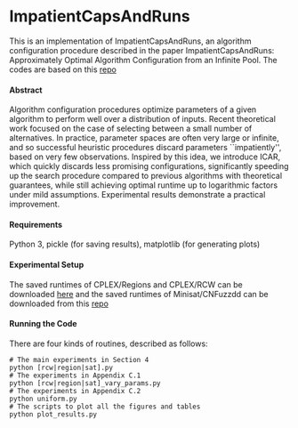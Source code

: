 # ImpatientCapsAndRuns
This is an implementation of ImpatientCapsAndRuns, an algorithm configuration procedure described in the paper ImpatientCapsAndRuns: Approximately Optimal Algorithm Configuration from an Infinite Pool. The codes are based on this [repo](https://github.com/deepmind/leaps-and-bounds)

#### Abstract 
Algorithm configuration procedures optimize parameters of a given algorithm to perform well over a distribution of inputs. Recent theoretical work focused on the case of selecting between a small number of alternatives. In practice, parameter spaces are often very large or infinite, and so successful heuristic procedures discard parameters ``impatiently'', based on very few observations. Inspired by this idea, we introduce ICAR, which quickly discards less promising configurations, significantly speeding up the search procedure compared to previous algorithms with theoretical guarantees, while still achieving optimal runtime up to logarithmic factors under mild assumptions. Experimental results demonstrate a practical improvement.

#### Requirements
Python 3, pickle (for saving results), matplotlib (for generating plots)  

#### Experimental Setup
The saved runtimes of CPLEX/Regions and CPLEX/RCW can be downloaded [here](https://www.cs.ubc.ca/~drgraham/datasets.html) and the saved runtimes of Minisat/CNFuzzdd can be downloaded from this [repo](https://github.com/deepmind/leaps-and-bounds)

#### Running the Code
There are four kinds of routines, described as follows:
```
# The main experiments in Section 4
python [rcw|region|sat].py
# The experiments in Appendix C.1
python [rcw|region|sat]_vary_params.py
# The experiments in Appendix C.2
python uniform.py
# The scripts to plot all the figures and tables
python plot_results.py
``` 
